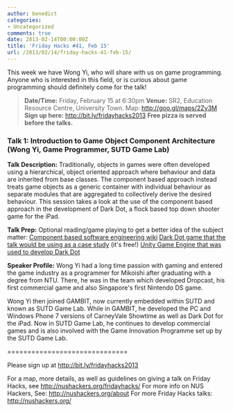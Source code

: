 ```yaml
---
author: benedict
categories:
- Uncategorized
comments: true
date: 2013-02-14T00:00:00Z
title: 'Friday Hacks #41, Feb 15'
url: /2013/02/14/friday-hacks-41-feb-15/
---
```


This week we have Wong Yi, who will share with us on game programming. Anyone who is interested in this field, or is curious about game programming should definitely come for the talk!

<blockquote><strong>Date/Time:</strong> Friday, February 15 at 6:30pm
<strong>Venue:</strong> SR2, Education Resource Centre, University Town. Map: <a href="http://goo.gl/maps/2Zy3M">http://goo.gl/maps/2Zy3M</a>
<strong>Sign up here:</strong> <a href="http://bit.ly/fridayhacks2013">http://bit.ly/fridayhacks2013</a>
<strong>Free pizza is served before the talks.</strong></blockquote>
<h3>Talk 1: Introduction to Game Object Component Architecture (Wong Yi, Game Programmer, SUTD Game Lab)</h3>

<strong>Talk Description:</strong>
Traditionally, objects in games were often developed using a hierarchical, object oriented approach where behaviour and data are inherited from base classes. The component based approach instead treats game objects as a generic container with individual behaviour as separate modules that are aggregated to collectively derive the desired behaviour. This session takes a look at the use of the component based approach in the development of Dark Dot, a flock based top down shooter game for the iPad.

<strong>Talk Prep:</strong>
Optional reading/game playing to get a better idea of the subject matter:
<a href="http://en.wikipedia.org/wiki/Component-based_software_engineering" target="_blank">Component based software engineering wiki</a>
<a href="http://www.gambitgamelab.com/DarkDot/" target="_blank">Dark Dot game that the talk would be using as a case study</a> (it's free!)
<a href="http://unity3d.com/" target="_blank">Unity Game Engine that was used to develop Dark Dot</a>

<strong>Speaker Profile:</strong>
Wong Yi had a long time passion with gaming and entered the game industry as a programmer for Mikoishi after graduating with a degree from NTU. There, he was in the team which developed Dropcast, his first commercial game and also Singapore's first Nintendo DS game.

Wong Yi then joined GAMBIT, now currently embedded within SUTD and known as SUTD Game Lab. While in GAMBIT, he developed the PC and Windows Phone 7 versions of CarneyVale Showtime as well as Dark Dot for the iPad. Now in SUTD Game Lab, he continues to develop commercial games and is also involved with the Game Innovation Programme set up by the SUTD Game Lab.

==============================

Please sign up at <a href="http://bit.ly/fridayhacks2013">http://bit.ly/fridayhacks2013</a>

For a map, more details, as well as guidelines on giving a talk on Friday Hacks, see <a href="/fridayhacks/">http://nushackers.org/fridayhacks/</a>
For more info on NUS Hackers, See: <a href="/about">http://nushackers.org/about</a>
For more Friday Hacks talks: <a href="/">http://nushackers.org/</a>
